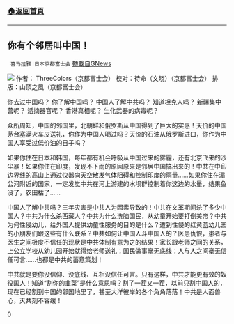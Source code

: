 ###  [:house:返回首頁](https://github.com/ourhimalayas/txt)
---

## 你有个邻居叫中国！
` 喜马拉雅 日本京都富士会` [轉載自GNews](https://gnews.org/zh-hans/663202/)

![]()![](https://gnews-media-offload.s3.amazonaws.com/wp-content/uploads/2020/12/18092158/%E4%BD%A0%E6%9C%89%E4%B8%AA%E9%82%BB%E5%B1%85%E5%8F%AB%E4%B8%AD%E5%9B%BD%EF%BC%81.png)
作者： ThreeColors（京都富士会）
校对：待命（文晓）（京都富士会）
排版：山頂之風（京都富士会）

你去过中国吗？ 你了解中国吗？ 中国人了解中共吗？ 知道坦克人吗？ 新疆集中营呢？ 活摘器官呢？ 香港真相呢？ 生化武器的病毒呢？

众所周知，中国的邻国里，北朝鲜和俄罗斯从中国得到了巨大的实惠！天价的中国茅台塞满火车皮送礼，你作为中国人喝过吗？天价的石油从俄罗斯进口，你作为中国人享受过低价油的日子吗？

如果你住在日本和韩国，每年都有机会呼吸从中国过来的雾霾，还有北京飞来的沙尘暴！如果你住在印度，发现不下雨的原因原来是邻居中国搞出来的！中共在中印边界线的高山上通过仪器向天空散发气体阻碍和控制印度的雨量……如果你住在湄公河附近的国家，一定发觉中共在河上游建的水坝群控制着你这边的水量，结果鱼没了，农田枯了……

中国人了解中共吗？三年灾害是中共人为因素导致的！中共在文革期间杀了多少中国人？中共为什么杀西藏人？中共为什么洗脑国民，从幼童开始要打倒美帝？中共为何性侵幼儿，给外国人提供幼童性服务的目的是什么？遭到性侵的红黄蓝幼儿园的小朋友们跟这些有什么联系？中共如何让中国人斗中国人的？医患仇恨，患者与医生之间极度不信任的现状是中共体制有意为之的结果！家长跟老师之间的关系，上公立学校从幼儿园开始就得给老师送礼；国民做事毫无底线；人与人之间毫无信任可言……也都是中共的蓄意策划！

中共就是要你没信仰、没底线、互相没信任可言。只有这样，中共才能更有效的奴役国人！知道“割你的韭菜”是什么意思吗？割了一茬又一茬，以前只割中国人的，现在已经割到中国的邻国地里了，甚至大洋彼岸的各个角角落落！中共是人面兽心，灭共刻不容缓！

0
